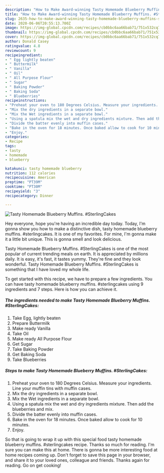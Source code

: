 ```yaml
---
description: "How to Make Award-winning Tasty Homemade Blueberry Muffins. #SterlingCakes"
title: "How to Make Award-winning Tasty Homemade Blueberry Muffins. #SterlingCakes"
slug: 2635-how-to-make-award-winning-tasty-homemade-blueberry-muffins-sterlingcakes
date: 2020-06-06T20:55:13.700Z
image: https://img-global.cpcdn.com/recipes/cb0bbc6aa66bab71/751x532cq70/tasty-homemade-blueberry-muffins-sterlingcakes-recipe-main-photo.jpg
thumbnail: https://img-global.cpcdn.com/recipes/cb0bbc6aa66bab71/751x532cq70/tasty-homemade-blueberry-muffins-sterlingcakes-recipe-main-photo.jpg
cover: https://img-global.cpcdn.com/recipes/cb0bbc6aa66bab71/751x532cq70/tasty-homemade-blueberry-muffins-sterlingcakes-recipe-main-photo.jpg
author: Donald Casey
ratingvalue: 4.8
reviewcount: 9
recipeingredient:
- " Egg lightly beaten"
- " Buttermilk"
- " Vanilla"
- " Oil"
- " All Purpose Flour"
- " Sugar"
- " Baking Powder"
- " Baking Soda"
- " Blueberries"
recipeinstructions:
- "Preheat your oven to 180 Degrees Celsius. Measure your ingredients. Line your muffin tins with muffin cases."
- "Mix the dry ingredients in a separate bowl."
- "Mix the Wet ingredients in a separate bowl."
- "Using a spatula mix the wet and dry ingredients mixture. Then add the blueberries and mix."
- "Divide the batter evenly into muffin cases."
- "Bake in the oven for 18 minutes. Once baked allow to cook for 10 minutes."
- "Enjoy."
categories:
- Recipe
tags:
- tasty
- homemade
- blueberry

katakunci: tasty homemade blueberry 
nutrition: 112 calories
recipecuisine: American
preptime: "PT39M"
cooktime: "PT30M"
recipeyield: "3"
recipecategory: Dinner

---
```



![Tasty Homemade Blueberry Muffins. #SterlingCakes](https://img-global.cpcdn.com/recipes/cb0bbc6aa66bab71/751x532cq70/tasty-homemade-blueberry-muffins-sterlingcakes-recipe-main-photo.jpg)

Hey everyone, hope you're having an incredible day today. Today, I'm gonna show you how to make a distinctive dish, tasty homemade blueberry muffins. #sterlingcakes. It is one of my favorites. For mine, I'm gonna make it a little bit unique. This is gonna smell and look delicious.

Tasty Homemade Blueberry Muffins. #SterlingCakes is one of the most popular of current trending meals on earth. It is appreciated by millions daily. It is easy, it's fast, it tastes yummy. They're fine and they look wonderful. Tasty Homemade Blueberry Muffins. #SterlingCakes is something that I have loved my whole life.




To get started with this recipe, we have to prepare a few ingredients. You can have tasty homemade blueberry muffins. #sterlingcakes using 9 ingredients and 7 steps. Here is how you can achieve it.

<!--inarticleads1-->

##### The ingredients needed to make Tasty Homemade Blueberry Muffins. #SterlingCakes:

1. Take  Egg, lightly beaten
1. Prepare  Buttermilk
1. Make ready  Vanilla
1. Take  Oil
1. Make ready  All Purpose Flour
1. Get  Sugar
1. Take  Baking Powder
1. Get  Baking Soda
1. Take  Blueberries




<!--inarticleads2-->

##### Steps to make Tasty Homemade Blueberry Muffins. #SterlingCakes:

1. Preheat your oven to 180 Degrees Celsius. Measure your ingredients. Line your muffin tins with muffin cases.
1. Mix the dry ingredients in a separate bowl.
1. Mix the Wet ingredients in a separate bowl.
1. Using a spatula mix the wet and dry ingredients mixture. Then add the blueberries and mix.
1. Divide the batter evenly into muffin cases.
1. Bake in the oven for 18 minutes. Once baked allow to cook for 10 minutes.
1. Enjoy.




So that is going to wrap it up with this special food tasty homemade blueberry muffins. #sterlingcakes recipe. Thanks so much for reading. I'm sure you can make this at home. There is gonna be more interesting food at home recipes coming up. Don't forget to save this page in your browser, and share it to your loved ones, colleague and friends. Thanks again for reading. Go on get cooking!
